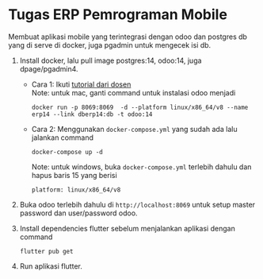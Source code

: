 # Tugas ERP Pemrograman Mobile

Membuat aplikasi mobile yang terintegrasi dengan odoo dan postgres db yang di serve di docker, juga pgadmin untuk mengecek isi db.

1. Install docker, lalu pull image postgres:14, odoo:14, juga dpage/pgadmin4.

   - Cara 1: Ikuti [tutorial dari dosen](https://github.com/maztarigan/bootcamp)<br />
     Note: untuk mac, ganti command untuk instalasi odoo menjadi
     ```
     docker run -p 8069:8069  -d --platform linux/x86_64/v8 --name  erp14 --link dberp14:db -t odoo:14
     ```
   - Cara 2: Menggunakan `docker-compose.yml` yang sudah ada lalu jalankan command
     ```
     docker-compose up -d
     ```
     Note: untuk windows, buka `docker-compose.yml` terlebih dahulu dan hapus baris 15 yang berisi
     ```
     platform: linux/x86_64/v8
     ```

2. Buka odoo terlebih dahulu di `http://localhost:8069` untuk setup master password dan user/password odoo.

3. Install dependencies flutter sebelum menjalankan aplikasi dengan command

   ```
   flutter pub get
   ```

4. Run aplikasi flutter.
